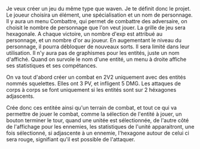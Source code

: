 Je veux créer un jeu du même type que waven.
Je te définit donc le projet.
Le joueur choisira un élément, une spécialisation et un nom de personnage.
Il y aura un menu Combattre, qui permet de combattre des adversaire, on choisit le nombre de personnage que l'on veut jouer.
La grille de jeu sera hexagonale.
A chaque victoire, un nombre d'exp est attribué au personnage, et un nombre d'or au joueur.
En augementant le niveau du personnage, il pourra débloquer de nouveaux sorts. Il sera limité dans leur utilisation.
Il n'y aura pas de graphismes pour les entités, juste un nom d'affiché.
Quand on survole le nom d'une entité, un menu à droite affiche ses statistiques et ses compétances.

On va tout d'abord créer un combat en 2V2 uniquement avec des entités nommés squelettes. Elles ont 3 PV, et infligent 5 DMG. Les attaques de corps à corps se font uniquement si les entités sont sur 2 héxagones adjascents.

Crée donc ces entitée ainsi qu'un terrain de combat, et tout ce qui va permettre de jouer le combat, comme la sélection de l'entité à jouer, un bouton terminer le tour, quand une unitée est sélectionnée, de l'autre côté de l'affichage pour les ennemies, les statistiques de l'unité apparaitront, une fois sélectionné, si adjascente à un ennemie, l'hexagone autour de celui ci sera rouge, signifiant qu'il est possible de l'attaquer.